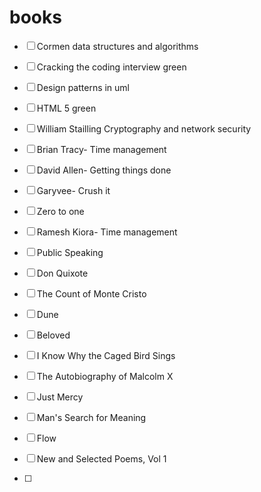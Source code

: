 # books

- [ ] Cormen data structures and algorithms
- [ ] Cracking the coding interview green
- [ ] Design patterns in uml
- [ ] HTML 5 green 
- [ ] William Stailling Cryptography and network security
- [ ] Brian Tracy- Time management
- [ ] David Allen- Getting things done
- [ ] Garyvee- Crush it
- [ ] Zero to one
- [ ] Ramesh Kiora- Time management
- [ ] Public Speaking

- [ ] Don Quixote
- [ ] The Count of Monte Cristo
- [ ] Dune
- [ ] Beloved
- [ ] I Know Why the Caged Bird Sings
- [ ] The Autobiography of Malcolm X
- [ ] Just Mercy
- [ ] Man's Search for Meaning
- [ ] Flow
- [ ] New and Selected Poems, Vol 1
- [ ]  